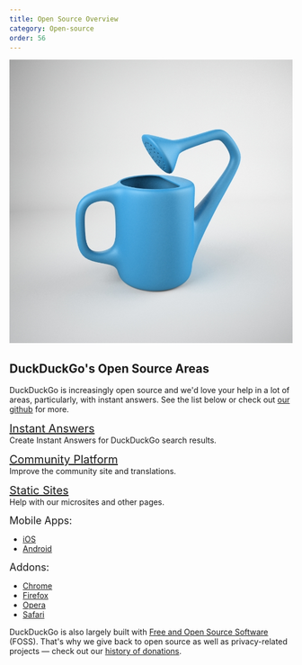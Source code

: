 ```yaml
---
title: Open Source Overview
category: Open-source
order: 56
---
```

<img alt="Giving back" src="../../images/21c07cef6e61cf10afd25b0829284aaa.jpg"><h2>DuckDuckGo's Open Source Areas</h2>

<p>DuckDuckGo is increasingly open source and we'd love your help in a lot of areas, particularly, with instant answers. See the list below or check out <a href="https://github.com/duckduckgo">our github</a> for more.</p>

<p>
<a href="http://duckduckhack.com/" style="font-size: 20px; display:block;">Instant Answers</a>
Create Instant Answers for DuckDuckGo search results.
</p>

<p>
<a href="https://github.com/duckduckgo/community-platform" style="font-size: 20px; display:block;">Community Platform</a>
Improve the community site and translations.
</p><p></p>

<p>
<a href="https://github.com/duckduckgo/duckduckgo-publisher" style="font-size: 20px; display:block;">Static Sites</a>
Help with our microsites and other pages.
</p>

<p>
<span style="font-size: 18px;">Mobile Apps:</span>
</p><ul><li><a href="https://github.com/duckduckgo/ios">iOS</a></li>
<li><a href="https://github.com/duckduckgo/android">Android</a></li>
</ul><p>
<span style="font-size:18px;">Addons:</span>
</p><ul><li><a href="https://github.com/duckduckgo/chrome-zeroclickinfo">Chrome</a></li>
<li><a href="https://github.com/duckduckgo/firefox-zeroclickinfo">Firefox</a></li>
<li><a href="https://github.com/duckduckgo/opera-zeroclickinfo">Opera</a></li>
<li><a href="https://github.com/duckduckgo/safari-zeroclickinfo">Safari</a></li>
</ul><p>
DuckDuckGo is also largely built with <a href="https://duck.co/help/company/architecture">Free and Open Source Software</a> (FOSS). That's why we give back to open source as well as privacy-related projects — check out our <a href="https://duckduckgo.com/donations">history of donations</a>.</p>